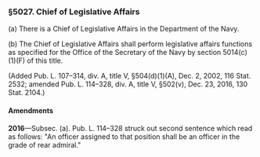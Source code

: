 ### §5027. Chief of Legislative Affairs ###

(a) There is a Chief of Legislative Affairs in the Department of the Navy.

(b) The Chief of Legislative Affairs shall perform legislative affairs functions as specified for the Office of the Secretary of the Navy by section 5014(c)(1)(F) of this title.

(Added Pub. L. 107–314, div. A, title V, §504(d)(1)(A), Dec. 2, 2002, 116 Stat. 2532; amended Pub. L. 114–328, div. A, title V, §502(v), Dec. 23, 2016, 130 Stat. 2104.)

#### Amendments ####

**2016**—Subsec. (a). Pub. L. 114–328 struck out second sentence which read as follows: "An officer assigned to that position shall be an officer in the grade of rear admiral."